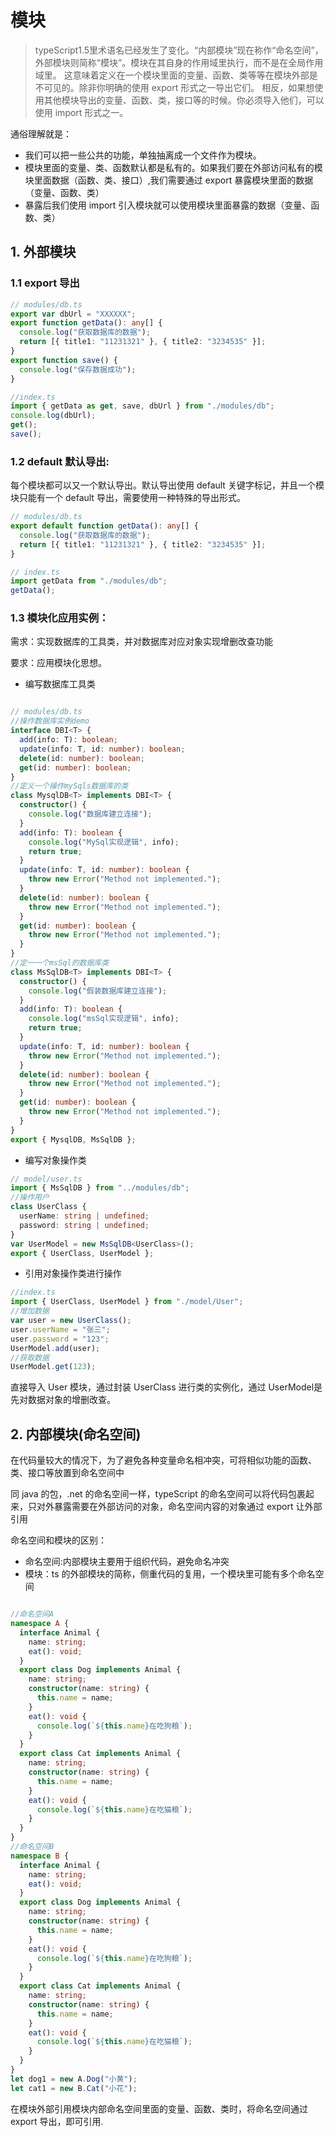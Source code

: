 # 模块
> typeScript1.5里术语名已经发生了变化。“内部模块”现在称作“命名空间”，外部模块则简称“模块”。模块在其自身的作用域里执行，而不是在全局作用域里。
> 这意味着定义在一个模块里面的变量、函数、类等等在模块外部是不可见的。除非你明确的使用 export 形式之一导出它们。
>相反，如果想使用其他模块导出的变量、函数、类，接口等的时候。你必须导入他们，可以使用 import 形式之一。

通俗理解就是：
- 我们可以把一些公共的功能，单独抽离成一个文件作为模块。
- 模块里面的变量、类、函数默认都是私有的。如果我们要在外部访问私有的模块里面数据（函数、类、接口）,我们需要通过 export 暴露模块里面的数据（变量、函数、类）
- 暴露后我们使用 import 引入模块就可以使用模块里面暴露的数据（变量、函数、类）

## 1. 外部模块

### 1.1 export 导出
```ts
// modules/db.ts
export var dbUrl = "XXXXXX";
export function getData(): any[] {
  console.log("获取数据库的数据");
  return [{ title1: "11231321" }, { title2: "3234535" }];
}
export function save() {
  console.log("保存数据成功");
}
```

```ts
//index.ts
import { getData as get, save, dbUrl } from "./modules/db";
console.log(dbUrl);
get();
save();
```

### 1.2 default 默认导出:
每个模块都可以又一个默认导出。默认导出使用 default 关键字标记，并且一个模块只能有一个 default 导出，需要使用一种特殊的导出形式。
```ts
// modules/db.ts
export default function getData(): any[] {
  console.log("获取数据库的数据");
  return [{ title1: "11231321" }, { title2: "3234535" }];
}
```

```ts
// index.ts
import getData from "./modules/db";
getData();
```

### 1.3 模块化应用实例：
需求：实现数据库的工具类，并对数据库对应对象实现增删改查功能

要求：应用模块化思想。
- 编写数据库工具类
```ts

// modules/db.ts
//操作数据库实例demo
interface DBI<T> {
  add(info: T): boolean;
  update(info: T, id: number): boolean;
  delete(id: number): boolean;
  get(id: number): boolean;
}
//定义一个操作mySqls数据库的类
class MysqlDB<T> implements DBI<T> {
  constructor() {
    console.log("数据库建立连接");
  }
  add(info: T): boolean {
    console.log("MySql实现逻辑", info);
    return true;
  }
  update(info: T, id: number): boolean {
    throw new Error("Method not implemented.");
  }
  delete(id: number): boolean {
    throw new Error("Method not implemented.");
  }
  get(id: number): boolean {
    throw new Error("Method not implemented.");
  }
}
//定一一个msSql的数据库类
class MsSqlDB<T> implements DBI<T> {
  constructor() {
    console.log("假装数据库建立连接");
  }
  add(info: T): boolean {
    console.log("msSql实现逻辑", info);
    return true;
  }
  update(info: T, id: number): boolean {
    throw new Error("Method not implemented.");
  }
  delete(id: number): boolean {
    throw new Error("Method not implemented.");
  }
  get(id: number): boolean {
    throw new Error("Method not implemented.");
  }
}
export { MysqlDB, MsSqlDB };
```
- 编写对象操作类
```ts
// model/user.ts
import { MsSqlDB } from "../modules/db";
//操作用户
class UserClass {
  userName: string | undefined;
  password: string | undefined;
}
var UserModel = new MsSqlDB<UserClass>();
export { UserClass, UserModel };
```
- 引用对象操作类进行操作
```ts
//index.ts
import { UserClass, UserModel } from "./model/User";
//增加数据
var user = new UserClass();
user.userName = "张三";
user.password = "123";
UserModel.add(user);
//获取数据
UserModel.get(123);
```
直接导入 User 模块，通过封装 UserClass 进行类的实例化，通过 UserModel是先对数据对象的增删改查。

## 2. 内部模块(命名空间)
在代码量较大的情况下，为了避免各种变量命名相冲突，可将相似功能的函数、类、接口等放置到命名空间中

同 java 的包，.net 的命名空间一样，typeScript 的命名空间可以将代码包裹起来，只对外暴露需要在外部访问的对象，命名空间内容的对象通过 export 让外部引用

命名空间和模块的区别：
- 命名空间:内部模块主要用于组织代码，避免命名冲突
- 模块：ts 的外部模块的简称，侧重代码的复用，一个模块里可能有多个命名空间
```ts

//命名空间A
namespace A {
  interface Animal {
    name: string;
    eat(): void;
  }
  export class Dog implements Animal {
    name: string;
    constructor(name: string) {
      this.name = name;
    }
    eat(): void {
      console.log(`${this.name}在吃狗粮`);
    }
  }
  export class Cat implements Animal {
    name: string;
    constructor(name: string) {
      this.name = name;
    }
    eat(): void {
      console.log(`${this.name}在吃猫粮`);
    }
  }
}
//命名空间B
namespace B {
  interface Animal {
    name: string;
    eat(): void;
  }
  export class Dog implements Animal {
    name: string;
    constructor(name: string) {
      this.name = name;
    }
    eat(): void {
      console.log(`${this.name}在吃狗粮`);
    }
  }
  export class Cat implements Animal {
    name: string;
    constructor(name: string) {
      this.name = name;
    }
    eat(): void {
      console.log(`${this.name}在吃猫粮`);
    }
  }
}
let dog1 = new A.Dog("小黄");
let cat1 = new B.Cat("小花");
```
在模块外部引用模块内部命名空间里面的变量、函数、类时，将命名空间通过export 导出，即可引用.